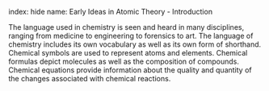 index: hide
name: Early Ideas in Atomic Theory - Introduction

The language used in chemistry is seen and heard in many disciplines, ranging from medicine to engineering to forensics to art. The language of chemistry includes its own vocabulary as well as its own form of shorthand. Chemical symbols are used to represent atoms and elements. Chemical formulas depict molecules as well as the composition of compounds. Chemical equations provide information about the quality and quantity of the changes associated with chemical reactions.
